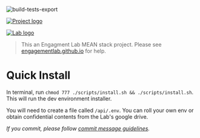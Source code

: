 ![build-tests-export](https://github.com/engagementlab/engagement-lab-website-2.x/workflows/build-tests-export/badge.svg?branch=master)

[![Project logo](https://res.cloudinary.com/engagement-lab-home/image/upload/c_scale,f_auto,w_450/v1543629182/homepage-2.0/logos/el-logo.svg 'Project logo')](https://elab.emerson.edu/)

[![Lab logo](https://res.cloudinary.com/engagement-lab-home/image/upload/f_auto,c_scale,w_100//logos/logo-bootstrapper.png 'Engagement Lab logo')](http://elab.emerson.edu/)

> This an Engagment Lab MEAN stack project. Please see [engagementlab.github.io](https://engagementlab.github.io) for help.

# Quick Install

In terminal, run `chmod 777 ./scripts/install.sh && ./scripts/install.sh`. This will run the dev environment installer.

You will need to create a file called `/api/.env`. You can roll your own env or obtain confidential contents from the Lab's google drive.

_If you commit, please follow [commit message guidelines](https://github.com/angular/angular/blob/master/CONTRIBUTING.md#commit)._
